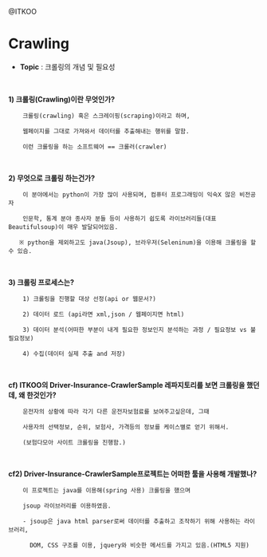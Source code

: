 @ITKOO<br>

# Crawling

- **Topic** : 크롤링의 개념 및 필요성

<br>

**1) 크롤링(Crawling)이란 무엇인가?**

        크롤링(crawling) 혹은 스크레이핑(scraping)이라고 하며,  
        
        웹페이지를 그대로 가져와서 데이터를 추출해내는 행위를 말함.
        
        이런 크롤링을 하는 소프트웨어 == 크롤러(crawler)    
 
<br>


**2) 무엇으로 크롤링 하는건가?**
        
        이 분야에서는 python이 가장 많이 사용되며, 컴퓨터 프로그래밍이 익숙X 않은 비전공자
        
        인문학, 통계 분야 종사자 분들 등이 사용하기 쉽도록 라이브러리들(대표 Beautifulsoup)이 매우 발달되어있음.
        
       ※ python을 제외하고도 java(Jsoup), 브라우저(Seleninum)을 이용해 크롤링을 할 수 있슴.
 
 <br>
        
**3) 크롤링 프로세스는?**
        
        1) 크롤링을 진행할 대상 선정(api or 웹문서?)
        
        2) 데이터 로드 (api라면 xml,json / 웹페이지면 html)
        
        3) 데이터 분석(어떠한 부분이 내게 필요한 정보인지 분석하는 과정 / 필요정보 vs 불필요정보)
        
        4) 수집(데이터 실제 추출 and 저장)

<br>

**cf)  ITKOO의 Driver-Insurance-CrawlerSample 레파지토리를 보면 크롤링을 했던데, 왜 한것인가?**
        
        운전자의 상황에 따라 각기 다른 운전자보험료를 보여주고싶은데, 그때
        
        사용자의 선택정보, 순위, 보험사, 가격등의 정보를 케이스별로 얻기 위해서.
        
        (보험다모아 사이트 크롤링을 진행함.)


<br>

**cf2)  Driver-Insurance-CrawlerSample프로젝트는 어떠한 툴을 사용해 개발했나?**
        
        이 프로젝트는 java를 이용해(spring 사용) 크롤링을 했으며
        
        jsoup 라이브러리를 이용하였음.
        
        - jsoup은 java html parser로써 데이터를 추출하고 조작하기 위해 사용하는 라이브러리,

          DOM, CSS 구조를 이용, jquery와 비슷한 메서드를 가지고 있음.(HTML5 지원)
        

        
        
        
